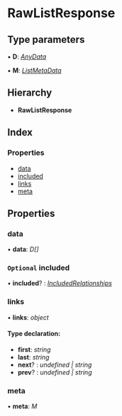 # RawListResponse

## Type parameters

▪ **D**: [_AnyData_](../#anydata)

▪ **M**: [_ListMetaData_](listmetadata.md)

## Hierarchy

* **RawListResponse**

## Index

### Properties

* [data](rawlistresponse.md#data)
* [included](rawlistresponse.md#optional-included)
* [links](rawlistresponse.md#links)
* [meta](rawlistresponse.md#meta)

## Properties

### data

• **data**: _D\[\]_

### `Optional` included

• **included**? : [_IncludedRelationships_](../#includedrelationships)

### links

• **links**: _object_

#### Type declaration:

* **first**: _string_
* **last**: _string_
* **next**? : _undefined \| string_
* **prev**? : _undefined \| string_

### meta

• **meta**: _M_

